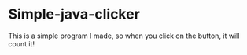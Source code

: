 # Simple-java-clicker
This is a simple program I made, so when you click on the button, it will count it!
